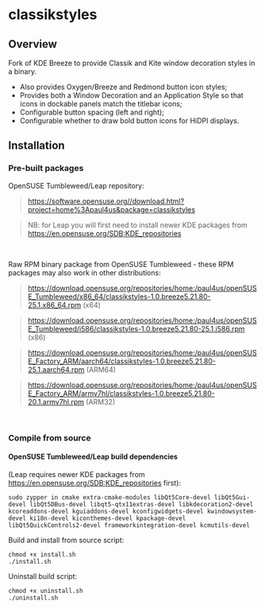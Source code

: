 # classikstyles
## Overview
Fork of KDE Breeze to provide Classik and Kite window decoration styles in a binary.
* Also provides Oxygen/Breeze and Redmond button icon styles;
* Provides both a Window Decoration and an Application Style so that icons in dockable panels match the titlebar icons;
* Configurable button spacing (left and right);
* Configurable whether to draw bold button icons for HiDPI displays.

## Installation
### Pre-built packages
OpenSUSE Tumbleweed/Leap repository:
> https://software.opensuse.org//download.html?project=home%3Apaul4us&package=classikstyles

> NB: for Leap you will first need to install newer KDE packages from https://en.opensuse.org/SDB:KDE_repositories

&nbsp;
&nbsp;

Raw RPM binary package from OpenSUSE Tumbleweed - these RPM packages may also work in other distributions:

> https://download.opensuse.org/repositories/home:/paul4us/openSUSE_Tumbleweed/x86_64/classikstyles-1.0.breeze5.21.80-25.1.x86_64.rpm (x64)

> https://download.opensuse.org/repositories/home:/paul4us/openSUSE_Tumbleweed/i586/classikstyles-1.0.breeze5.21.80-25.1.i586.rpm (x86)

> https://download.opensuse.org/repositories/home:/paul4us/openSUSE_Factory_ARM/aarch64/classikstyles-1.0.breeze5.21.80-25.1.aarch64.rpm (ARM64)

> https://download.opensuse.org/repositories/home:/paul4us/openSUSE_Factory_ARM/armv7hl/classikstyles-1.0.breeze5.21.80-20.1.armv7hl.rpm (ARM32)

&nbsp;
&nbsp;

### Compile from source
#### OpenSUSE Tumbleweed/Leap build dependencies
(Leap requires newer KDE packages from https://en.opensuse.org/SDB:KDE_repositories first):
```
sudo zypper in cmake extra-cmake-modules libQt5Core-devel libQt5Gui-devel libQt5DBus-devel libqt5-qtx11extras-devel libkdecoration2-devel kcoreaddons-devel kguiaddons-devel kconfigwidgets-devel kwindowsystem-devel ki18n-devel kiconthemes-devel kpackage-devel libQt5QuickControls2-devel frameworkintegration-devel kcmutils-devel
```

Build and install from source script:
```
chmod +x install.sh
./install.sh
```

Uninstall build script:
```
chmod +x uninstall.sh
./uninstall.sh
```
